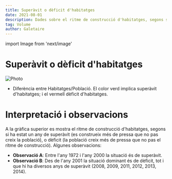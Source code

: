 ```yaml
---
title: Superàvit o dèficit d'habitatges
date: 2021-08-01
description: Dades sobre el ritme de construcció d'habitatges, segons si ha estat un any de superàvit (es construeix més de pressa que no pas creix la població), o dèficit (la població creix més de pressa que no pas el ritme de construcció).
tag: Volume
author: Galetaire
---
```


import Image from 'next/image'

# Superàvit o dèficit d'habitatges

<Image
  src="/images/difhabitatges.png"
  alt="Photo"
  width={825}
  height={429}
  priority
  className="next-image"
/>

- Diferència entre Habitatges/Població. El color verd implica superàvit d'habitatges; i el vermell dèficit d'habitatges.

# Interpretació i observacions

A la gràfica superior es mostra el ritme de construcció d'habitatges, segons si ha estat un any de superàvit (es construeix més de pressa que no pas creix la població), o dèficit (la població creix més de pressa que no pas el ritme de construcció). Algunes observacions:

- **Observació A**: Entre l'any 1972 i l'any 2000 la situació és de superàvit.
- **Observació B**: Des de l'any 2001 la situació dominant és de dèficit, tot i que hi ha diversos anys de superàvit (2008, 2009, 2011, 2012, 2013, 2014).
